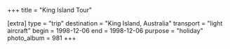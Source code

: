 +++
title = "King Island Tour"

[extra]
type = "trip"
destination = "King Island, Australia"
transport = "light aircraft"
begin = 1998-12-06
end = 1998-12-06
purpose = "holiday"
photo_album = 981
+++
